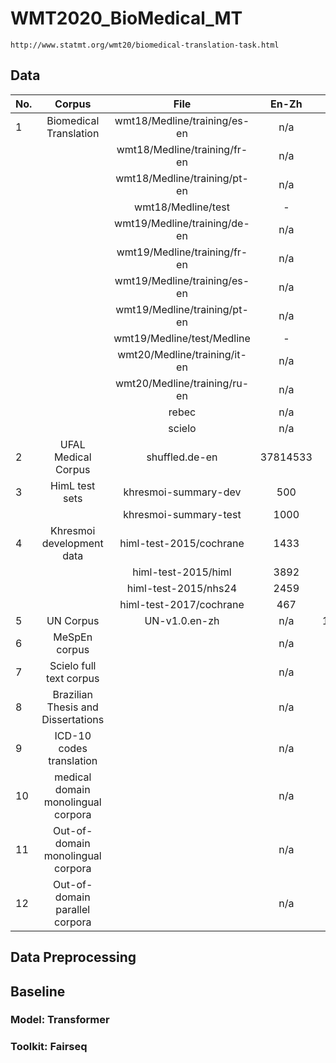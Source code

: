 # WMT2020_BioMedical_MT 
	http://www.statmt.org/wmt20/biomedical-translation-task.html

## Data

| No. | Corpus                             | File                          | En-Zh  | En-De | En |
| --- | :---:                              | :---:                         | :---: | :---:  | :---:  |
| 1   | Biomedical Translation             | wmt18/Medline/training/es-en | n/a    | n/a    | 287811 |
|     |                                    | wmt18/Medline/training/fr-en | n/a    | n/a    | 627576 |
|     |                                    | wmt18/Medline/training/pt-en | n/a    | n/a    |  74645 |
|     |                                    | wmt18/Medline/test  | -     | -      | - |
|     |                                    | wmt19/Medline/training/de-en| n/a   | 40398  |  40398 |
|     |                                    | wmt19/Medline/training/fr-en| n/a   |  n/a   |  75049 |
|     |                                    | wmt19/Medline/training/es-en| n/a   |  n/a   | 100257 |
|     |                                    | wmt19/Medline/training/pt-en| n/a   |  n/a   |  49918 |
|     |                                    | wmt19/Medline/test/Medline  | -     | -      | -      |
|     |                                    | wmt20/Medline/training/it-en| n/a   |  n/a   |  14756 |
|     |                                    | wmt20/Medline/training/ru-en| n/a   |  n/a   |  46782 |
|     |                                    | rebec                                 | n/a   |  n/a   |  ?     |
|     |                                    | scielo                                | n/a   |  n/a   |  ?     |
| 2   | UFAL Medical Corpus                | shuffled.de-en                | 37814533 | n/a | ? |
| 3   | HimL test sets                     | khresmoi-summary-dev          | 500      | n/a | n/a |
|     |                                    | khresmoi-summary-test         | 1000     | n/a | n/a |
| 4   | Khresmoi development data          | himl-test-2015/cochrane       | 1433     | n/a | n/a |
|     |                                    | himl-test-2015/himl           | 3892     | n/a | n/a |
|     |                                    | himl-test-2015/nhs24          | 2459     | n/a | n/a |
|     |                                    | himl-test-2017/cochrane       | 467      | n/a | n/a |
| 5   | UN Corpus                          | UN-v1.0.en-zh                 | n/a | 15886041 | n/a |
| 6   | MeSpEn corpus                      |                 | n/a | n/a | ? |
| 7   | Scielo full text corpus            |                 | n/a | n/a | ? |
| 8   | Brazilian Thesis and Dissertations |                 | n/a | n/a | ? |
| 9   | ICD-10 codes translation           |                 | n/a | n/a | 25900 |
| 10  | medical domain monolingual corpora |                 | n/a | n/a | n/a |
| 11  | Out-of-domain monolingual corpora  |                 | n/a | n/a | n/a |
| 12  | Out-of-domain parallel corpora     |                 | n/a | n/a | ? |

## Data Preprocessing
 

## Baseline
### Model:    Transformer
### Toolkit:  Fairseq




